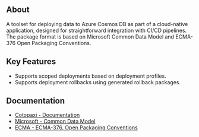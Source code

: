## About

A toolset for deploying data to Azure Cosmos DB as part of a cloud-native application, designed for straightforward integration with CI/CD pipelines. The package format is based on Microsoft Common Data Model and ECMA-376 Open Packaging Conventions.

## Key Features

- Supports scoped deployments based on deployment profiles.
- Supports deployment rollbacks using generated rollback packages.

## Documentation

- [Cotopaxi - Documentation](https://alexanderkozlenko.github.io/cotopaxi)
- [Microsoft - Common Data Model](https://learn.microsoft.com/en-us/common-data-model)
- [ECMA - ECMA-376, Open Packaging Conventions](https://ecma-international.org/publications-and-standards/standards/ecma-376)
